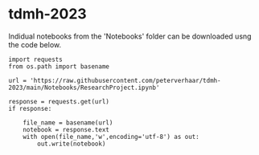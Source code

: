 # tdmh-2023


Indidual notebooks from the 'Notebooks' folder can be downloaded usng the code below.

```
import requests
from os.path import basename

url = 'https://raw.githubusercontent.com/peterverhaar/tdmh-2023/main/Notebooks/ResearchProject.ipynb'

response = requests.get(url)
if response:

    file_name = basename(url)
    notebook = response.text
    with open(file_name,'w',encoding='utf-8') as out:
        out.write(notebook)
```
